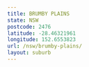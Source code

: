 ```yaml
---
title: BRUMBY PLAINS
state: NSW
postcode: 2476
latitude: -28.46321961
longitude: 152.6553823
url: /nsw/brumby-plains/
layout: suburb
---
```

